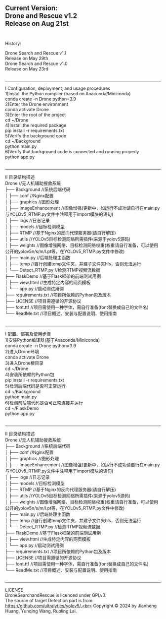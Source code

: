Current Version:<br>
Drone and Rescue v1.2<br>
Release on Aug 21st<br>
<br>
---
History:<br>

Drone Search and Rescue v1.1<br>
Release on May 29th<br>
Drone Search and Rescue v1.0<br>
Release on May 23rd<br><br>

---
I Configuration, deployment, and usage procedures<br>
1)Install the Python compiler (based on Anaconda/Miniconda)<br>
conda create -n Drone python=3.9<br>
2)Enter the Drone environment<br>
conda activate Drone<br>
3)Enter the root of the project<br>
cd ~/Drone<br>
4)Install the required package<br>
pip install -r requirements.txt<br>
5)Verify the background code<br>
cd ~/Background<br>
python main.py<br>
6)Verify that background code is connected and running properly<br>
python app.py<br><br>

---
II 目录结构描述<br>
Drone                     //无人机辅助搜救系统<br>
├── Background            //系统后端代码<br>
│   ├── conf              //Nginx配置<br>
│   ├── graphics          //图形处理<br>
│   ├── ImageEnhancement  //图像增强(更新中，如运行不成功请自行在main.py与YOLOv5_RTMP.py文件中注释用于import模块的语句)<br>
│   ├── logs              //日志记录<br>
│   ├── models            //目标检测模型<br>
│   ├── RTMP              //基于Nginx的反向代理服务器(请自行解压)<br>
│   ├── utils             //YOLOv5目标检测网络所需插件(来源于yolov5源码)<br>
│   ├── weights           //图像增强网络、目标检测网络权重(权重请自行准备，可以使用公开的yolov5n/s/m/l.pt等，在YOLOv5_RTMP.py文件中修改)<br>
│   ├── main.py           //后端处理主函数<br>
│   ├── temp              //自行创建temp文件夹，并建子文件夹hls，否则无法运行<br>
│   └── Detect_RTMP.py    //检测RTMP视频流数据<br>
├── FlaskDemo             //基于Flask框架的前端测试用例<br>
│   ├── view.html         //生成特定内容的网页模板<br>
│   └── app.py            //启动测试用例<br>
├── requirements.txt      //项目所依赖的Python包及版本<br>
├── LICENSE               //项目需遵循的开源协议<br>
├── font.ttf              //项目需使用一种字体，需自行准备(font替换成自己的文件名)<br>
└── ReadMe.txt            //项目概述、安装与配置说明、使用指南<br><br>

---
I 配置、部署及使用步骤<br>
1)安装Python编译器(基于Anaconda/Miniconda)<br>
conda create -n Drone python=3.9<br>
2)进入Drone环境<br>
conda activate Drone<br>
3)进入Drone根目录<br>
cd ~/Drone<br>
4)安装所依赖的Python包<br>
pip install -r requirements.txt<br>
5)检测后端代码是否可正常运行<br>
cd ~/Background<br>
python main.py<br>
6)检测前后端代码是否可正常连接并运行<br>
cd ~/FlaskDemo<br>
python app.py<br><br>

---
II 目录结构描述<br>
Drone                     //无人机辅助搜救系统<br>
├── Background            //系统后端代码<br>
│   ├── conf              //Nginx配置<br>
│   ├── graphics          //图形处理<br>
│   ├── ImageEnhancement  //图像增强(更新中，如运行不成功请自行在main.py与YOLOv5_RTMP.py文件中注释用于import模块的语句)<br>
│   ├── logs              //日志记录<br>
│   ├── models            //目标检测模型<br>
│   ├── RTMP              //基于Nginx的反向代理服务器(请自行解压)<br>
│   ├── utils             //YOLOv5目标检测网络所需插件(来源于yolov5源码)<br>
│   ├── weights           //图像增强网络、目标检测网络权重(权重请自行准备，可以使用公开的yolov5n/s/m/l.pt等，在YOLOv5_RTMP.py文件中修改)<br>
│   ├── main.py           //后端处理主函数<br>
│   ├── temp              //自行创建temp文件夹，并建子文件夹hls，否则无法运行<br>
│   └── Detect_RTMP.py    //检测RTMP视频流数据<br>
├── FlaskDemo             //基于Flask框架的前端测试用例<br>
│   ├── view.html         //生成特定内容的网页模板<br>
│   └── app.py            //启动测试用例<br>
├── requirements.txt      //项目所依赖的Python包及版本<br>
├── LICENSE               //项目需遵循的开源协议<br>
├── font.ttf              //项目需使用一种字体，需自行准备(font替换成自己的文件名)<br>
└── ReadMe.txt            //项目概述、安装与配置说明、使用指南<br><br>

---
LICENSE<br>
DroneSearchandRescue is licenced under GPLv3.<br>
The source of target Detection part is from https://github.com/ultralytics/yolov5/.<br>
Copyright © 2024 by Jianheng Huang, Yunqing Wang, Ruoling Lai.<br>

